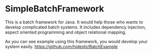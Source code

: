 SimpleBatchFramework
====================

This is a batch framework for Java.
It would help those who wants to develop complicated batch systems.
It includes dependency injection, aspect oriented programming and object relational mapping.

As you can see example using this framework, you would develop your system easily.
https://github.com/hideshi/BatchExample

